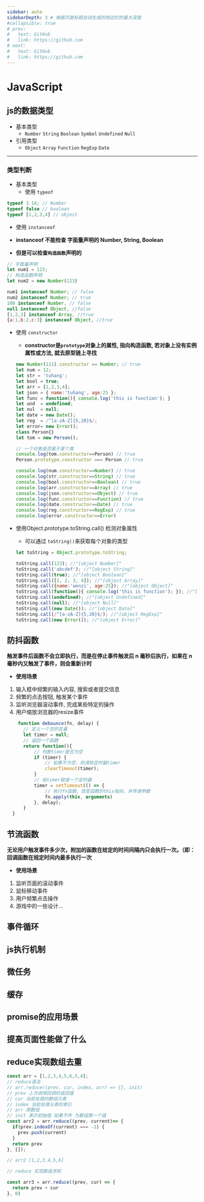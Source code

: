 ```yaml
---
sidebar: auto
sidebarDepth: 3 # 根据页面标题自动生成的侧边栏的最大深度
#collapsible: true
# prev:
#   text: GitHub
#   link: https://github.com
# next:
#   text: GitHub
#   link: https://github.com
---
```

# JavaScript
## js的数据类型
* 基本类型
  - `Number` `String` `Boolean` `Symbol` `Undefined` `Null`
* 引用类型
  - `Object` `Array` `Function` `RegExp` `Date`
--- 
### 类型判断
* 基本类型
  - 使用 `typeof`

```javascript
typeof 3.14; // Number
typeof false // boolean
typeof [1,2,3,4] // object
```

 - 使用 `instanceof`

  - __instanceof 不能检查 字面量声明的 Number, String, Boolean__
  - __但是可以检查`构造函数`声明的__

```javascript
// 字面量声明
let num1 = 123;
// 构造函数声明
let num2 = new Number(123)

num1 instanceof Number; // false
num2 instanceof Number; // true
100 instanceof Number, // false
null instanceof Object, //false
[1,2,3] instanceof Array, //true
{a:1,b:2,c:3} instanceof Object, //true

```
- 使用 `constructor`
  - __constructor是`prototype`对象上的属性, 指向构造函数, 若对象上没有实例属性或方法, 就去原型链上寻找__

  ```javascript
  new Number(111).constructor == Number; // true
  let num = 12;
  let str = 'tuhang';
  let bool = true;
  let arr = [1,2,3,4];
  let json = { name:'tuhang', age:25 };
  let func = function(){ console.log('this is function'); }
  let und  = undefined;
  let nul  = null;
  let date = new Date();
  let reg  = /^[a-zA-Z]{5,20}$/;
  let error= new Error();
  class Person{}
  let tom = new Person();

  // 一个对象是否属于某个类
  console.log(tom.constructor==Person) // true
  Person.prototype.constructor === Person // true

  console.log(num.constructor==Number) // true
  console.log(str.constructor==String) // true
  console.log(bool.constructor==Boolean) // true
  console.log(arr.constructor==Array) // true
  console.log(json.constructor==Object) // true
  console.log(func.constructor==Function) // true
  console.log(date.constructor==Date) // true
  console.log(reg.constructor==RegExp) // true
  console.log(error.constructor==Error)
  ```


- 使用Object.prototype.toString.call() 检测对象属性
  - 可以通过 `toString()`来获取每个对象的类型
  ```javascript
  let toString = Object.prototype.toString;

  toString.call(123); //"[object Number]"
  toString.call('abcdef'); //"[object String]"
  toString.call(true); //"[object Boolean]"
  toString.call([1, 2, 3, 4]); //"[object Array]"
  toString.call({name:'wenzi', age:25}); //"[object Object]"
  toString.call(function(){ console.log('this is function'); }); //"[object Function]"
  toString.call(undefined); //"[object Undefined]"
  toString.call(null); //"[object Null]"
  toString.call(new Date()); //"[object Date]"
  toString.call(/^[a-zA-Z]{5,20}$/); //"[object RegExp]"
  toString.call(new Error()); //"[object Error]"
  ```

## 防抖函数
__触发事件后函数不会立即执行，而是在停止事件触发后 n 毫秒后执行，如果在 n 毫秒内又触发了事件，则会重新计时__
* __使用场景__
1. 输入框中频繁的输入内容, 搜索或者提交信息
2. 频繁的点击按钮, 触发某个事件
3. 监听浏览器滚动事件, 完成某些特定的操作
4. 用户缩放浏览器的resize事件

```javascript
    function debounce(fn, delay) {
      // 定义一个空的变量
      let timer = null;
      // 返回一个函数
      return function(){
          // 判断timer是否为空
          if (timer) {
              // 如果不为空，则清除定时器timer
              clearTimeout(timer);
          }
          // 给timer赋值一个定时器
          timer = setTimeout(() => {
              // 执行fn函数，改变函数的this指向，并传递参数
              fn.apply(this, arguments)
          }, delay);
      }
  } 
```

## 节流函数

__无论用户触发事件多少次，附加的函数在给定的时间间隔内只会执行一次。（即：回调函数在规定时间内最多执行一次__

* __使用场景__
1. 监听页面的滚动事件
2. 鼠标移动事件
3. 用户频繁点击操作
4. 游戏中的一些设计...

## 事件循环

## js执行机制

## 微任务

## 缓存

## promise的应用场景

## 提高页面性能做了什么


## reduce实现数组去重
```javascript
const arr = [1,2,3,4,5,6,5,4];
// reduce语法
// arr.reduce((prev, cur, index, arr) => {}, init)
// prev 上次调用回调的返回值
// cur 当前处理的数组元素
// index 当前处理元素的索引
// arr 原数组
// init 表示初始值 如果不传 为数组第一个值
const arr2 = arr.reduce((prev, current)=> {
  if(prev.indexOf(current) === -1) {
    prev.push(current)
  }
  return prev
}, []);

// arr2 [1,2,3,4,5,6]

// reduce 实现数组求和

const arr3 = arr.reduce((prev, cur) => {
  return prev + cur
}, 0)
```

